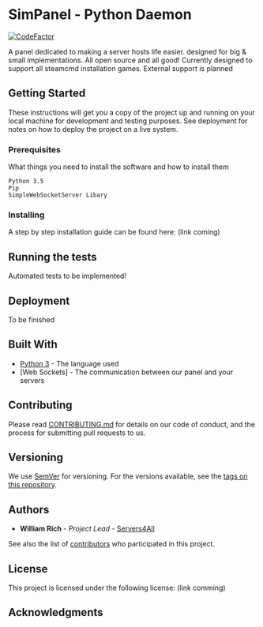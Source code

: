 # SimPanel - Python Daemon
[![CodeFactor](https://www.codefactor.io/repository/github/will2therich/simpanel-python-daemon/badge/master)](https://www.codefactor.io/repository/github/will2therich/simpanel-python-daemon/overview/master)

A panel dedicated to making a server hosts life easier. designed for big & small implementations. All open source and all good! Currently designed to support all steamcmd installation games. External support is planned
## Getting Started

These instructions will get you a copy of the project up and running on your local machine for development and testing purposes. See deployment for notes on how to deploy the project on a live system.

### Prerequisites

What things you need to install the software and how to install them

```
Python 3.5
Pip
SimpleWebSocketServer Libary
```

### Installing

A step by step installation guide can be found here:
(link coming)

## Running the tests

Automated tests to be implemented!

## Deployment
To be finished

## Built With

* [Python 3](https://www.python.org/) - The language used
* [Web Sockets] - The communication between our panel and your servers


## Contributing

Please read [CONTRIBUTING.md](https://github.com/will2therich/SimPanel/blob/Symfony4-Master/CONTRIBUTING.md) for details on our code of conduct, and the process for submitting pull requests to us.

## Versioning

We use [SemVer](http://semver.org/) for versioning. For the versions available, see the [tags on this repository](https://github.com/will2therich/SimPanel-Python-Daemon/tags). 

## Authors

* **William Rich** - *Project Lead* - [Servers4All](https://github.com/will2therich)

See also the list of [contributors](https://github.com/will2therich/SimPanel/blob/Symfony4-Master/Contributors.md) who participated in this project.

## License

This project is licensed under the following license: (link comming)

## Acknowledgments


